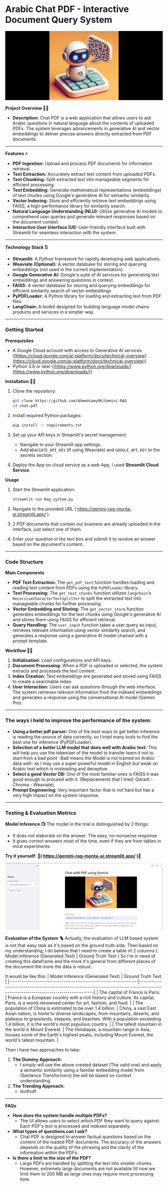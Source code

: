 # Arabic Chat PDF - Interactive Document Query System

![alt text](https://github.com/Ahmedsamy96/Gemini-RAG/blob/main/data/BG.jpeg)

**Project Overview 🤷‍♂️**
  
* **Description:** Chat PDF is a web application that allows users to ask Arabic questions in natural language about the contents of uploaded PDFs. The system leverages advancements in generative AI and vector embeddings to deliver precise answers directly extracted from PDF documents.

<hr>

**Features 🎶**

* **PDF Ingestion:** Upload and process PDF documents for information retrieval.
* **Text Extraction:** Accurately extract text content from uploaded PDFs.
* **Text Chunking:** Split extracted text into manageable segments for efficient processing.
* **Text Embedding:** Generate mathematical representations (embeddings) of text chunks using Google's generative AI for semantic similarity.
* **Vector Indexing:** Store and efficiently retrieve text embeddings using FAISS, a high-performance library for similarity search.
* **Natural Language Understanding (NLU):** Utilize generative AI models to comprehend user queries and generate relevant responses based on the document context.
* **Interactive User Interface (UI):** User-friendly interface built with Streamlit for seamless interaction with the system.

<hr>

**Technology Stack 🔃**

* **Streamlit:** A Python framework for rapidly developing web applications.
* **Weaviate (Optional):** A vector database for storing and querying embeddings (not used in the current implementation).
* **Google Generative AI:** Google's suite of AI services for generating text embeddings and answering questions in context.
* **FAISS:** A vector database for storing and querying embeddings for efficient similarity search of vector embeddings
* **PyPDFLoader:** A Python library for loading and extracting text from PDF files.
* **LangChain:** A toolkit designed for building language model chains products and services in a simpler way.

<hr>

### **Getting Started**

**Prerequisites**

* A Google Cloud account with access to Generative AI services ([https://cloud.google.com/ai-platform/docs/technical-overview](https://cloud.google.com/ai-platform/docs/technical-overview))
* Python 3.8 or later ([https://www.python.org/downloads/](https://www.python.org/downloads/))

**Installation 👨‍🏫**

1. Clone the repository:

   ```bash
   git clone https://github.com/Ahmedsamy96/Gemini-RAG
   cd chat-pdf
   ```

2. Install required Python packages:

   ```bash
   pip install -r requirements.txt
   ```

3. Set up your API keys in Streamlit's secret management:

   * Navigate to your Streamlit app settings.
   * Add `WEAVIATE_API_KEY` (if using Weaviate) and `GOOGLE_API_KEY` to the secrets section.
4. Deploy the App on cloud service as a web App, I used **Streamlit Cloud Service**.

**Usage**

1. Start the Streamlit application:

   ```bash
   streamlit run Rag_system.py
   ```

2. Navigate to the provided URL ( https://gemini-rag-monta-ai.streamlit.app/ ).
3. 2 PDF documents that contain our business are already uploaded in the interface, just select one of them.
4. Enter your question in the text box and submit it to receive an answer based on the document's content.

<hr>

### **Code Structure**

**Main Components**

* **PDF Text Extraction:** The `get_pdf_text` function handles loading and reading text content from PDFs using the `PyPDFLoader` library.
* **Text Processing:** The `get_text_chunks` function utilizes `langchain`'s `RecursiveCharacterTextSplitter` to split the extracted text into manageable chunks for further processing.
* **Vector Embedding and Storing:** The `get_vector_store` function generates embeddings for the text chunks using Google's generative AI and stores them using FAISS for efficient retrieval.
* **Query Handling:** The `user_input` function takes a user query as input, retrieves relevant information using vector similarity search, and generates a response using a generative AI model chained with a prompt template.

**Workflow 🛞🌴**

1. **Initialization:** Load configurations and API keys.
2. **Document Processing:** When a PDF is uploaded or selected, the system extracts and processes the text content.
3. **Index Creation:** Text embeddings are generated and stored using FAISS to create a searchable index.
4. **User Interaction:** Users can ask questions through the web interface. The system retrieves relevant information from the indexed embeddings and generates a response using the conversational AI model (Gemini Pro).

<hr>

### **The ways i held to improve the performance of the system:**
- **Using a better pdf parser:** One of the best ways to get better inference is reading the source of data correctly, so I tried many tools to find the best one for inference (PyPDFLoader).
- **Selection of a better LLM model that does well with Arabic text:** This will help you use the tokenizer of the model to transfer learn it not to start from a bad point -Bad means the Model is not trained on Arabic data well- as I may use a super powerful model in English but weak on Arabic text which is misleading and deceptive.
- **Select a good Vector DB:** One of the most familiar ones is FAISS it was good enough to proceed with it. (Replacements that I tried: Qdrant - Chroma - Weaviate)
- **Prompt Engineering:** Very important factor that is not hard but has a very high impact on the system response.

<hr>

### **Testing & Evaluation Metrics**


**Model Inference 📺**
The model in the trial is distinguished by 2 things:
- It does not elaborate on the answer. The easy, no-nonsense response
- It gives correct answers most of the time, even if they are from tables in most experiments.

**Try it yourself: 🍿( https://gemini-rag-monta-ai.streamlit.app/ )🍿**

![alt text](https://github.com/Ahmedsamy96/Gemini-RAG/blob/main/data/Inference.png)

**Evaluation of the System 🪜**
Actually, the evaluation of LLM based system is not that easy task as it's based on the ground truth side.
Then based on my understanding, I do believe that I need to create a table of 2 columns ( Model Inference (Generated Text) | Ground Truth Text )
So I'm in need of creating this dataframe and the more it's general from different places of the document the more the data is robust.

It would be like this:
| Model Inference (Generated Text)                               | Ground Truth Text                                                                                                                  |
|----------------------------------------------------------------|-------------------------------------------------------------------------------------------------------------------------------------|
| The capital of France is Paris.                                | France is a European country with a rich history and culture. Its capital, Paris, is a world-renowned center for art, fashion, and food. |
| The population of China is estimated to be over 1.4 billion.   | China, a vast East Asian nation, is home to diverse landscapes, from mountains, deserts, and plateaus to grasslands, steppes, and beaches. With a population exceeding 1.4 billion, it is the world's most populous country. |
| The tallest mountain in the world is Mount Everest.            | The Himalayas, a mountain range in Asia, houses some of the Earth's highest peaks, including Mount Everest, the world's tallest mountain. |

Then i have two approaches to take:
1. **The Dummy Approach:**
     - I simply will use the above created dataset (The valid one) and apply a semantic similarity using a familiar embedding model from (Sentence Transformers) the will be based on context understanding. 
3. **The Trending Approach:**
    - dvdfvdf

<hr>

**FAQs**

* **How does the system handle multiple PDFs?**
   - The UI allows users to select which PDF they want to query against. Each PDF's text is processed and indexed separately.
* **What types of questions can I ask?**
   - Chat PDF is designed to answer factual questions based on the content of the loaded PDF documents. The accuracy of the answers depends on the quality of the phrasing and the clarity of the information within the PDFs.
* **Is there a limit to the size of the PDF?**
   - Large PDFs are handled by splitting the text into smaller chunks. However, extremely large documents are not available till now we limit them to 200 MB as large ones may require more processing time.

